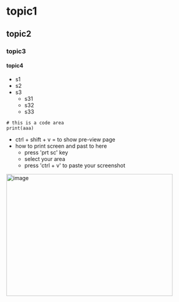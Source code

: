 # topic1
## topic2
### topic3
#### topic4
- s1
- s2
- s3
  - s31
  - s32
  - s33

```
# this is a code area
print(aaa)
```

- ctrl + shift + v = to show pre-view page
- how to print screen and past to here
  - press 'prt sc' key
  - select your area
  - press 'ctrl + v' to paste your screenshot
<img width="435" height="320" alt="image" src="https://github.com/user-attachments/assets/3597e5b3-8145-46ce-8776-54ec252cf741" />
